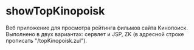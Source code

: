 # showTopKinopoisk
Веб приложение для просмотра рейтинга фильмов сайта Кинопоиск.
Выполнено в двух вариантах: сервлет и JSP, ZK (в адресной строке прописать "/topKinopoisk.zul").
